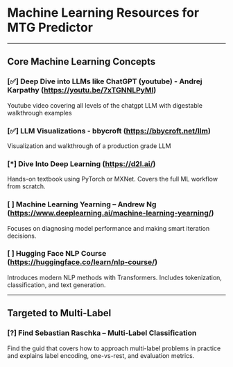 # Machine Learning Resources for MTG Predictor

---

## Core Machine Learning Concepts

### [✅] Deep Dive into LLMs like ChatGPT (youtube) - Andrej Karpathy (https://youtu.be/7xTGNNLPyMI)
Youtube video covering all levels of the chatgpt LLM with digestable walkthrough examples

### [✅] LLM Visualizations - bbycroft (https://bbycroft.net/llm)
Visualization and walkthrough of a production grade LLM

### [*] Dive Into Deep Learning (https://d2l.ai/)
Hands-on textbook using PyTorch or MXNet. Covers the full ML workflow from scratch.

### [ ] Machine Learning Yearning – Andrew Ng (https://www.deeplearning.ai/machine-learning-yearning/)
Focuses on diagnosing model performance and making smart iteration decisions.

### [ ] Hugging Face NLP Course (https://huggingface.co/learn/nlp-course/)
Introduces modern NLP methods with Transformers. Includes tokenization, classification, and text generation.

---

## Targeted to Multi-Label

### [?] Find Sebastian Raschka – Multi-Label Classification
Find the guid that covers how to approach multi-label problems in practice and explains label encoding, one-vs-rest, and evaluation metrics.
